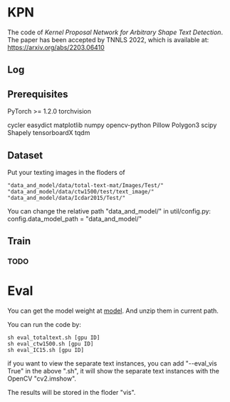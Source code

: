 # KPN
The code of *Kernel Proposal Network for Arbitrary Shape Text Detection*.  
The paper has been  accepted by TNNLS 2022, which is available at: https://arxiv.org/abs/2203.06410

## Log

## Prerequisites
PyTorch >= 1.2.0
torchvision

cycler
easydict
matplotlib
numpy
opencv-python
Pillow
Polygon3
scipy
Shapely
tensorboardX
tqdm

## Dataset

Put your texting images in the floders of 
```
"data_and_model/data/total-text-mat/Images/Test/"
"data_and_model/data/ctw1500/test/text_image/"
"data_and_model/data/Icdar2015/Test/"
```

You can change the relative path "data_and_model/" in util/config.py: config.data_model_path = "data_and_model/"

## Train

### TODO

# Eval
You can get the model weight at [model](https://drive.google.com/file/d/1WvJUTggqYXBkKtu3vSvIJQ_A7b7ZYER9/view?usp=sharing). And unzip them in current path.

You can run the code by:
```
sh eval_totaltext.sh [gpu ID]
sh eval_ctw1500.sh [gpu ID]
sh eval_IC15.sh [gpu ID]
```
if you want to view the separate text instances, you can add "--eval_vis True" in the above ".sh", it will show the separate text instances with the OpenCV "cv2.imshow".

The results will be stored in the floder "vis".
